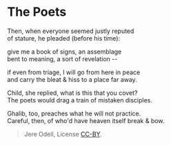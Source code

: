 # The Poets

Then, when everyone seemed justly reputed  
of stature, he pleaded (before his time):

give me a book of signs, an assemblage  
bent to meaning, a sort of revelation --

if even from triage, I will go from here in peace  
and carry the bleat & hiss to a place far away.

Child, she replied, what is this that you covet?  
The poets would drag a train of mistaken disciples.

Ghalib, too, preaches what he will not practice.  
Careful, then, of who'd have heaven itself break & bow.


>Jere Odell, License [CC-BY](https://creativecommons.org/licenses/by/4.0/).